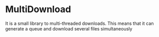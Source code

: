 # MultiDownload
It is a small library to multi-threaded downloads. This means that it can generate a queue and download several files simultaneously
